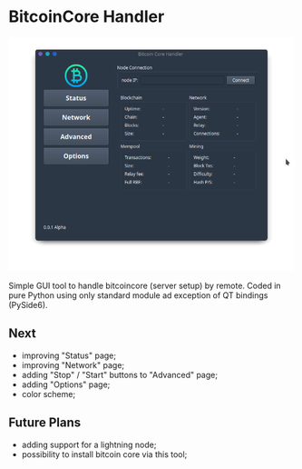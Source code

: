 # BitcoinCore Handler
<p align = "center">
  <img src = "https://github.com/r0bM01/btcCoreHandler/blob/main/status_page.png" alt = "screenshot">
</p>
Simple GUI tool to handle bitcoincore (server setup) by remote.
Coded in pure Python using only standard module ad exception of QT bindings (PySide6).

## Next 
- improving "Status" page;
- improving "Network" page;
- adding "Stop" / "Start" buttons to "Advanced" page;
- adding "Options" page;
- color scheme;

## Future Plans
- adding support for a lightning node;
- possibility to install bitcoin core via this tool;


